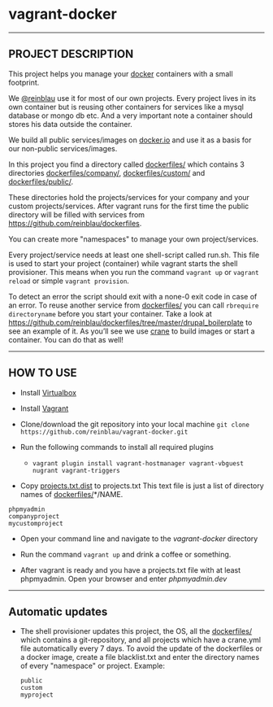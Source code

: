 vagrant-docker
==============

----------
PROJECT DESCRIPTION
----------

This project helps you manage your [docker](http://www.docker.com/whatisdocker/ "What it docker?") containers with a small footprint.

We [@reinblau](http://reinblau.de) use it for most of our own projects. Every project
lives in its own container but is reusing other containers for services like
a mysql database or mongo db etc. And a very important note a container should stores his data outside the container.

We build all public services/images on [docker.io](https://hub.docker.com/u/tobiasb/) and use it as a basis for our non-public services/images.

In this project you find a directory called [dockerfiles/](dockerfiles/) which contains 3 directories [dockerfiles/company/](dockerfiles/company/), [dockerfiles/custom/](dockerfiles/custom/) and [dockerfiles/public/](dockerfiles/public/).

These directories hold the projects/services for your company and your custom projects/services.
After vagrant runs for the first time the public directory will be filled with services from https://github.com/reinblau/dockerfiles.

You can create more "namespaces" to manage your own project/services.

Every project/service needs at least one shell-script called run.sh. This file is used to start your project (container) while vagrant starts the shell provisioner.
This means when you run the command ``vagrant up`` or ``vagrant reload`` or simple ``vagrant provision``.

To detect an error the script should exit with a none-0 exit code in case of an error. To reuse another service from [dockerfiles/](dockerfiles/) you can call
``rbrequire directoryname`` before you start your container. Take a look at https://github.com/reinblau/dockerfiles/tree/master/drupal_boilerplate to see an example of it.
As you’ll see we use [crane](https://github.com/michaelsauter/crane) to build images or start a container. You can do that as well!

----------
HOW TO USE
----------

 - Install [Virtualbox](https://www.virtualbox.org/wiki/Downloads "Virtualbox download page")

 - Install [Vagrant](http://www.vagrantup.com/downloads.html "Vagrant download page")

- Clone/download the git repository into your local machine
  ``git clone https://github.com/reinblau/vagrant-docker.git``

- Run the following commands to install all required plugins
  - ``vagrant plugin install vagrant-hostmanager vagrant-vbguest nugrant vagrant-triggers``

- Copy [projects.txt.dist](projects.txt.dist) to projects.txt
    This text file is just a list of directory names of [dockerfiles/](dockerfiles/)*/NAME.
```
phpmyadmin
companyproject
mycustomproject
```

- Open your command line and navigate to the *vagrant-docker* directory

- Run the command ``vagrant up`` and drink a coffee or something.

- After vagrant is ready and you have a projects.txt file with at least phpmyadmin. Open your browser and enter *phpmyadmin.dev*

----------
Automatic updates
----------
- The shell provisioner updates this project, the OS, all the [dockerfiles/](dockerfiles/) which contains a git-repository, and all projects which have a crane.yml file automatically every 7 days.
  To avoid the update of the dockerfiles or a docker image, create a file blacklist.txt and enter the directory names of every "namespace" or project. Example:
  ```
  public
  custom
  myproject
  ```
